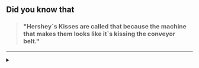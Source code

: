 ## Did you know that

<h3>
  <blockquote>
<!--START_SECTION:debris-->                                                                                                                                                            
"Hershey`s Kisses are called that because the machine that makes them looks like it`s kissing the conveyor belt."
<!--END_SECTION:debris-->
  </blockquote>
</h3>

-----

<details>
  <summary></summary>

<img src="https://github-readme-stats.vercel.app/api?show_icons=true&hide=issues&username=ekickx"> <img src="https://github-readme-stats.vercel.app/api/top-langs/?layout=compact&username=ekickx">

</details>
